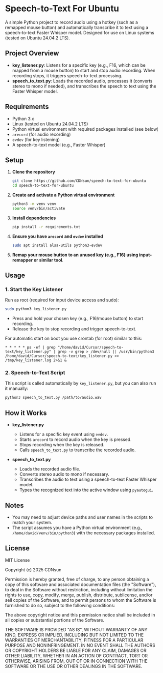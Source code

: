# Speech-to-Text For Ubuntu

A simple Python project to record audio using a hotkey (such as a remapped mouse button) and automatically transcribe it to text using a speech-to-text Faster Whisper model. Designed for use on Linux systems (tested on Ubuntu 24.04.2 LTS).

## Project Overview

- **key_listener.py**: Listens for a specific key (e.g., F16, which can be mapped from a mouse button) to start and stop audio recording. When recording stops, it triggers speech-to-text processing.
- **speech_to_text.py**: Loads the recorded audio, processes it (converts stereo to mono if needed), and transcribes the speech to text using the Faster Whisper model.

## Requirements

- Python 3.x
- Linux (tested on Ubuntu 24.04.2 LTS)
- Python virtual environment with required packages installed (see below)
- `arecord` (for audio recording)
- `evdev` (for key listening)
- A speech-to-text model (e.g., Faster Whisper)

## Setup

1. **Clone the repository**
   ```bash
   git clone https://github.com/CDNsun/speech-to-text-for-ubuntu
   cd speech-to-text-for-ubuntu
   ```
2. **Create and activate a Python virtual environment**
   ```bash
   python3 -m venv venv
   source venv/bin/activate
   ```
3. **Install dependencies**
   ```bash
   pip install -r requirements.txt
   ```
4. **Ensure you have `arecord` and `evdev` installed**
   ```bash
   sudo apt install alsa-utils python3-evdev
   ```
5. **Remap your mouse button to an unused key (e.g., F16) using input-remapper or similar tool.**

## Usage

### 1. Start the Key Listener

Run as root (required for input device access and sudo):
```bash
sudo python3 key_listener.py
```

- Press and hold your chosen key (e.g., F16/mouse button) to start recording.
- Release the key to stop recording and trigger speech-to-text.

For automatic start on boot you use crontab (for root) similar to this:
```
* * * * * ps -ef | grep "/home/david/Cursor/speech-to-text/key_listener.py" | grep -v grep > /dev/null || /usr/bin/python3 /home/david/Cursor/speech-to-text/key_listener.py >> /tmp/key_listener.log 2>&1 &
```

### 2. Speech-to-Text Script

This script is called automatically by `key_listener.py`, but you can also run it manually:
```bash
python3 speech_to_text.py /path/to/audio.wav
```

## How it Works

- **key_listener.py**
  - Listens for a specific key event using `evdev`.
  - Starts `arecord` to record audio when the key is pressed.
  - Stops recording when the key is released.
  - Calls `speech_to_text.py` to transcribe the recorded audio.
  

- **speech_to_text.py**
  - Loads the recorded audio file.
  - Converts stereo audio to mono if necessary.
  - Transcribes the audio to text using a speech-to-text Faster Whisper model.
  - Types the recognized text into the active window using `pyautogui`.

## Notes
- You may need to adjust device paths and user names in the scripts to match your system.
- The script assumes you have a Python virtual environment (e.g., `/home/david/venv/bin/python3`) with the necessary packages installed.


## License

MIT License

Copyright (c) 2025 CDNsun

Permission is hereby granted, free of charge, to any person obtaining a copy
of this software and associated documentation files (the "Software"), to deal
in the Software without restriction, including without limitation the rights
to use, copy, modify, merge, publish, distribute, sublicense, and/or sell
copies of the Software, and to permit persons to whom the Software is
furnished to do so, subject to the following conditions:

The above copyright notice and this permission notice shall be included in all
copies or substantial portions of the Software.

THE SOFTWARE IS PROVIDED "AS IS", WITHOUT WARRANTY OF ANY KIND, EXPRESS OR
IMPLIED, INCLUDING BUT NOT LIMITED TO THE WARRANTIES OF MERCHANTABILITY,
FITNESS FOR A PARTICULAR PURPOSE AND NONINFRINGEMENT. IN NO EVENT SHALL THE
AUTHORS OR COPYRIGHT HOLDERS BE LIABLE FOR ANY CLAIM, DAMAGES OR OTHER
LIABILITY, WHETHER IN AN ACTION OF CONTRACT, TORT OR OTHERWISE, ARISING FROM,
OUT OF OR IN CONNECTION WITH THE SOFTWARE OR THE USE OR OTHER DEALINGS IN THE
SOFTWARE.